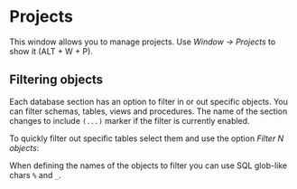 # Projects

This window allows you to manage projects. Use _Window -> Projects_ to show it (ALT + W + P).

## Filtering objects

Each database section  has an option to filter in or out specific objects. You can filter schemas, tables, views and procedures. The name of the section changes to include `(...)` marker if the filter is currently enabled.

To quickly filter out specific tables select them and use the option _Filter N objects_:

When defining the names of the objects to filter you can use SQL glob-like chars `%` and `_`.
